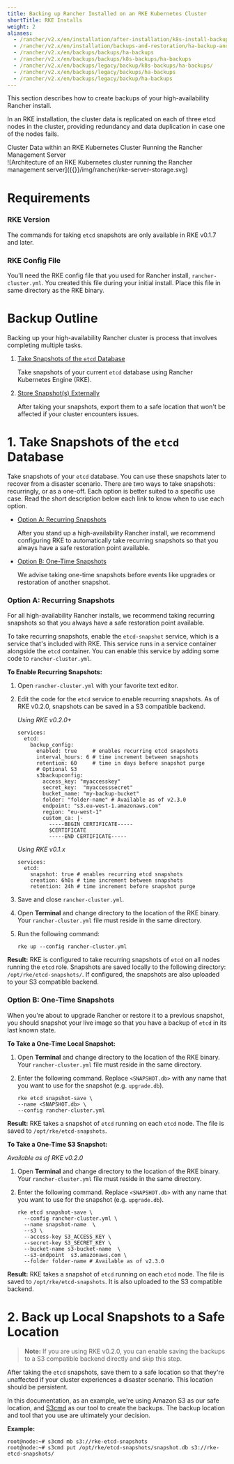 ```yaml
---
title: Backing up Rancher Installed on an RKE Kubernetes Cluster
shortTitle: RKE Installs
weight: 2
aliases:
  - /rancher/v2.x/en/installation/after-installation/k8s-install-backup-and-restoration/
  - /rancher/v2.x/en/installation/backups-and-restoration/ha-backup-and-restoration/
  - /rancher/v2.x/en/backups/backups/ha-backups
  - /rancher/v2.x/en/backups/backups/k8s-backups/ha-backups
  - /rancher/v2.x/en/backups/legacy/backup/k8s-backups/ha-backups/
  - /rancher/v2.x/en/backups/legacy/backups/ha-backups
  - /rancher/v2.x/en/backups/legacy/backup/ha-backups
---
```

This section describes how to create backups of your high-availability Rancher install.

In an RKE installation, the cluster data is replicated on each of three etcd nodes in the cluster, providing redundancy and data duplication in case one of the nodes fails.

<figcaption>Cluster Data within an RKE Kubernetes Cluster Running the Rancher Management Server</figcaption>
![Architecture of an RKE Kubernetes cluster running the Rancher management server]({{<baseurl>}}/img/rancher/rke-server-storage.svg)

# Requirements

### RKE Version

The commands for taking `etcd` snapshots are only available in RKE v0.1.7 and later.

### RKE Config File

You'll need the RKE config file that you used for Rancher install, `rancher-cluster.yml`. You created this file during your initial install. Place this file in same directory as the RKE binary.


# Backup Outline


Backing up your high-availability Rancher cluster is process that involves completing multiple tasks.

1.  [Take Snapshots of the `etcd` Database](#1-take-snapshots-of-the-etcd-database)

	Take snapshots of your current `etcd` database using Rancher Kubernetes Engine (RKE).

1.  [Store Snapshot(s) Externally](#2-back-up-local-snapshots-to-a-safe-location)

	After taking your snapshots, export them to a safe location that won't be affected if your cluster encounters issues.


# 1. Take Snapshots of the `etcd` Database

Take snapshots of your `etcd` database. You can use these snapshots later to recover from a disaster scenario. There are two ways to take snapshots: recurringly, or as a one-off.  Each option is better suited to a specific use case. Read the short description below each link to know when to use each option.

- [Option A: Recurring Snapshots](#option-a-recurring-snapshots)

	After you stand up a high-availability Rancher install, we recommend configuring RKE to automatically take recurring snapshots so that you always have a safe restoration point available.

- [Option B: One-Time Snapshots](#option-b-one-time-snapshots)

	We advise taking one-time snapshots before events like upgrades or restoration of another snapshot.

### Option A: Recurring Snapshots

For all high-availability Rancher installs, we recommend taking recurring snapshots so that you always have a safe restoration point available.

To take recurring snapshots, enable the `etcd-snapshot` service, which is a service that's included with RKE. This service runs in a service container alongside the `etcd` container. You can enable this service by adding some code to `rancher-cluster.yml`.

**To Enable Recurring Snapshots:**

1. Open `rancher-cluster.yml` with your favorite text editor.

2. Edit the code for the `etcd` service to enable recurring snapshots. As of RKE v0.2.0, snapshots can be saved in a S3 compatible backend.  

    _Using RKE v0.2.0+_

    ```
    services:
      etcd:
        backup_config:
          enabled: true     # enables recurring etcd snapshots
          interval_hours: 6 # time increment between snapshots
          retention: 60     # time in days before snapshot purge
          # Optional S3
          s3backupconfig:
            access_key: "myaccesskey"
            secret_key:  "myaccesssecret"
            bucket_name: "my-backup-bucket"
            folder: "folder-name" # Available as of v2.3.0
            endpoint: "s3.eu-west-1.amazonaws.com"
            region: "eu-west-1"
            custom_ca: |-
              -----BEGIN CERTIFICATE-----
              $CERTIFICATE
              -----END CERTIFICATE-----
    ```

    _Using RKE v0.1.x_

    ```
    services:
      etcd:
        snapshot: true # enables recurring etcd snapshots
        creation: 6h0s # time increment between snapshots
        retention: 24h # time increment before snapshot purge
    ```

4. Save and close `rancher-cluster.yml`.
5. Open **Terminal** and change directory to the location of the RKE binary. Your `rancher-cluster.yml` file must reside in the same directory.
6. Run the following command:

	```
	rke up --config rancher-cluster.yml
	```

**Result:** RKE is configured to take recurring snapshots of `etcd` on all nodes running the `etcd` role. Snapshots are saved locally to the following directory: `/opt/rke/etcd-snapshots/`. If configured, the snapshots are also uploaded to your S3 compatible backend.

### Option B: One-Time Snapshots

When you're about to upgrade Rancher or restore it to a previous snapshot, you should snapshot your live image so that you have a backup of `etcd` in its last known state.

**To Take a One-Time Local Snapshot:**

1. Open **Terminal** and change directory to the location of the RKE binary. Your `rancher-cluster.yml` file must reside in the same directory.

2. Enter the following command. Replace `<SNAPSHOT.db>` with any name that you want to use for the snapshot (e.g. `upgrade.db`).

	```
	rke etcd snapshot-save \
    --name <SNAPSHOT.db> \
    --config rancher-cluster.yml
	```

**Result:** RKE takes a snapshot of `etcd` running on each `etcd` node. The file is saved to `/opt/rke/etcd-snapshots`.

**To Take a One-Time S3 Snapshot:**

_Available as of RKE v0.2.0_

1. Open **Terminal** and change directory to the location of the RKE binary. Your `rancher-cluster.yml` file must reside in the same directory.

2. Enter the following command. Replace `<SNAPSHOT.db>` with any name that you want to use for the snapshot (e.g. `upgrade.db`).

    ```shell
    rke etcd snapshot-save \
      --config rancher-cluster.yml \
      --name snapshot-name  \
      --s3 \
      --access-key S3_ACCESS_KEY \
      --secret-key S3_SECRET_KEY \
      --bucket-name s3-bucket-name  \
      --s3-endpoint  s3.amazonaws.com \
      --folder folder-name # Available as of v2.3.0
    ```

**Result:** RKE takes a snapshot of `etcd` running on each `etcd` node. The file is saved to `/opt/rke/etcd-snapshots`. It is also uploaded to the S3 compatible backend.

# 2. Back up Local Snapshots to a Safe Location

> **Note:** If you are using RKE v0.2.0, you can enable saving the backups to a S3 compatible backend directly and skip this step.

After taking the `etcd` snapshots, save them to a safe location so that they're unaffected if your cluster experiences a disaster scenario. This location should be persistent.

In this documentation, as an example, we're using Amazon S3 as our safe location, and [S3cmd](http://s3tools.org/s3cmd) as our tool to create the backups. The backup location and tool that you use are ultimately your decision.

**Example:**

```
root@node:~# s3cmd mb s3://rke-etcd-snapshots
root@node:~# s3cmd put /opt/rke/etcd-snapshots/snapshot.db s3://rke-etcd-snapshots/
```
